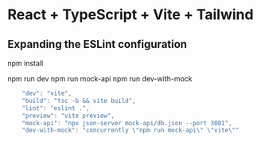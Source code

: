 # React + TypeScript + Vite + Tailwind

## Expanding the ESLint configuration

  npm install

  npm run dev
  npm run mock-api
  npm run dev-with-mock

```js
    "dev": "vite",
    "build": "tsc -b && vite build",
    "lint": "eslint .",
    "preview": "vite preview",
    "mock-api": "npx json-server mock-api/db.json --port 3001",
    "dev-with-mock": "concurrently \"npm run mock-api\" \"vite\""
```
